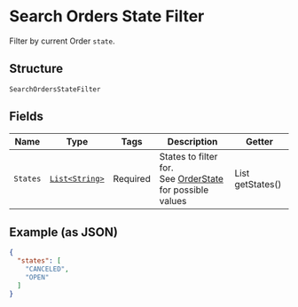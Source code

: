 
# Search Orders State Filter

Filter by current Order `state`.

## Structure

`SearchOrdersStateFilter`

## Fields

| Name | Type | Tags | Description | Getter |
|  --- | --- | --- | --- | --- |
| `States` | [`List<String>`](/doc/models/order-state.md) | Required | States to filter for.<br>See [OrderState](#type-orderstate) for possible values | List<String> getStates() |

## Example (as JSON)

```json
{
  "states": [
    "CANCELED",
    "OPEN"
  ]
}
```

